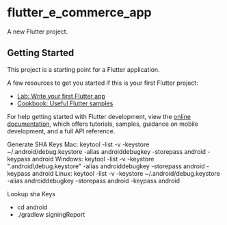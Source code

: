 # flutter_e_commerce_app

A new Flutter project.

## Getting Started

This project is a starting point for a Flutter application.

A few resources to get you started if this is your first Flutter project:

- [Lab: Write your first Flutter app](https://docs.flutter.dev/get-started/codelab)
- [Cookbook: Useful Flutter samples](https://docs.flutter.dev/cookbook)

For help getting started with Flutter development, view the
[online documentation](https://docs.flutter.dev/), which offers tutorials,
samples, guidance on mobile development, and a full API reference.

Generate SHA Keys
Mac: keytool -list -v -keystore ~/.android/debug.keystore -alias androiddebugkey -storepass android -keypass android
Windows: keytool -list -v -keystore "\.android\debug.keystore" -alias androiddebugkey -storepass android -keypass android
Linux: keytool -list -v -keystore ~/.android/debug.keystore -alias androiddebugkey -storepass android -keypass android

Lookup sha Keys
- cd android
- ./gradlew signingReport

